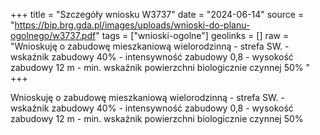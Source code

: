 +++
title = "Szczegóły wniosku W3737"
date = "2024-06-14"
source = "https://bip.brg.gda.pl/images/uploads/wnioski-do-planu-ogolnego/w3737.pdf"
tags = ["wnioski-ogolne"]
geolinks = []
raw = "Wnioskuję o zabudowę mieszkaniową wielorodzinną - strefa SW. - wskaźnik zabudowy 40% - intensywność zabudowy 0,8 - wysokość zabudowy 12 m - min. wskaźnik powierzchni biologicznie czynnej 50%  "
+++

Wnioskuję o zabudowę mieszkaniową wielorodzinną - strefa SW. - wskaźnik
zabudowy 40% - intensywność zabudowy 0,8 - wysokość zabudowy 12 m - min. wskaźnik
powierzchni biologicznie czynnej 50% 



